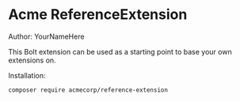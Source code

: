 # Acme ReferenceExtension

Author: YourNameHere

This Bolt extension can be used as a starting point to base your own extensions on.

Installation: 

```bash
composer require acmecorp/reference-extension
```
